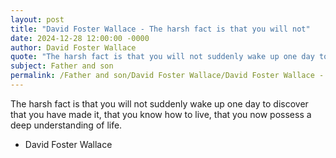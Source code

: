 ```yaml
---
layout: post
title: "David Foster Wallace - The harsh fact is that you will not"
date: 2024-12-28 12:00:00 -0000
author: David Foster Wallace
quote: "The harsh fact is that you will not suddenly wake up one day to discover that you have made it, that you know how to live, that you now possess a deep understanding of life."
subject: Father and son
permalink: /Father and son/David Foster Wallace/David Foster Wallace - The harsh fact is that you will not
---
```


The harsh fact is that you will not suddenly wake up one day to discover that you have made it, that you know how to live, that you now possess a deep understanding of life.

- David Foster Wallace

